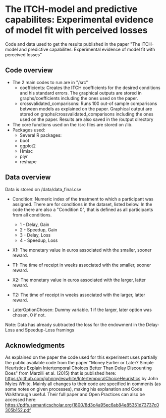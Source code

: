 # The ITCH-model and predictive capabilites:  Experimental evidence of model fit with perceived losses

Code and data used to get the results published in the paper "The ITCH-model and predictive capabilites:  Experimental evidence of model fit with perceived losses"

## Code overview
* The 2 main codes to run are in "/src"
  * coefficients: Creates the ITCH coefficients for the desired conditions and 
                  his standard errors. The graphical outputs are stored in 
                  graphs/coefficients including the ones used on the paper.
  * crossvalidated_comparisons: Runs 100 out-of sample comparisons between models
                  as explained on the paper. Graphical output are stored on 
                  graphs/crossvalidated_comparisons including the ones used on the
                  paper. Results are also saved in the /output directory
* The core functions used on the /src files are stored on /lib. 
* Packages used: 
   * Several R packages:
   * boot
   * ggplot2
   * Hmisc
   * plyr
   * reshape

## Data overview
Data is stored on /data/data_final.csv

* Condition: Numeric index of the treatment to which a participant was
             assigned. There are for conditions in the dataset, listed
             below. In the code there are also a "Condition 0", that is 
             defined as all participants from all conditions.
    * 1 - Delay, Gain
    * 2 - Speedup, Gain
    * 3 - Delay, Loss
    * 4 - Speedup, Loss

* X1: The monetary value in euros associated with the smaller, sooner reward.

* T1: The time of receipt in weeks associated with the smaller, sooner reward.

* X2: The monetary value in euros associated with the larger, latter reward.

* T2: The time of receipt in weeks associated with the larger, latter reward.

* LaterOptionChosen: Dummy variable. 1 if the larger, later option was chosen, 0 if not.

Note: Data has already subtracted the loss for the endowment in the Delay-Loss and Speedup-Loss framings

## Acknowledgments

As explained on the paper the code used for this experiment uses partially the public available code
from the paper "Money Earlier or Later? Simple Heuristics Explain Intertemporal Choices 
Better Than Delay Discounting Does" from Marzilli et al. (2015) that is published here:
https://github.com/johnmyleswhite/IntertemporalChoiceHeuristics by John Myles White. 
Mainly all changes to their code are specified in comments (as some notes on given processes), 
making his explanation and Code Walkthrough useful. Their full paper and Open Practices can also 
be accessed here: https://pdfs.semanticscholar.org/1800/8d3c4a95ec6ab84e85351d73737c0305b152.pdf
